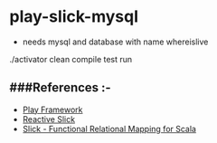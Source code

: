 # play-slick-mysql

* needs mysql and database with name whereislive

./activator clean compile test run

###References :-
-----------------------------------------------------------------------
* [Play Framework](http://www.playframework.com/)
* [Reactive Slick](https://github.com/slick/slick/tree/3.0.0-RC1)
* [Slick - Functional Relational Mapping for Scala](http://slick.typesafe.com/)

